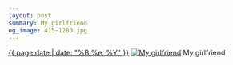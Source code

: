 ```yaml
---
layout: post
summary: My girlfriend
og_image: 415-1280.jpg
---
```


<p>
  <time><a href="/415">{{ page.date | date: "%B %e, %Y" }}</a></time>
  <a href="/415"><img src="{{ site.assets_url }}/415-640.jpg" srcset="{{ site.assets_url }}/415-1280.jpg 1280w, {{ site.assets_url }}/415-960.jpg 960w, {{ site.assets_url }}/415-640.jpg 640w, {{ site.assets_url }}/415-320.jpg 320w" sizes="(min-width: 700px) 50vw, calc(100vw - 2rem)" alt="My girlfriend" /></a>
  <span>My girlfriend</span>
</p>
